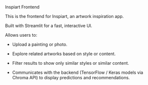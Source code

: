 Inspiart Frontend

This is the frontend for Inspiart, an artwork inspiration app.

Built with Streamlit for a fast, interactive UI.

Allows users to:

- Upload a painting or photo.

- Explore related artworks based on style or content.

- Filter results to show only similar styles or similar content.

- Communicates with the backend (TensorFlow / Keras models via Chroma API) to display predictions and recommendations.
